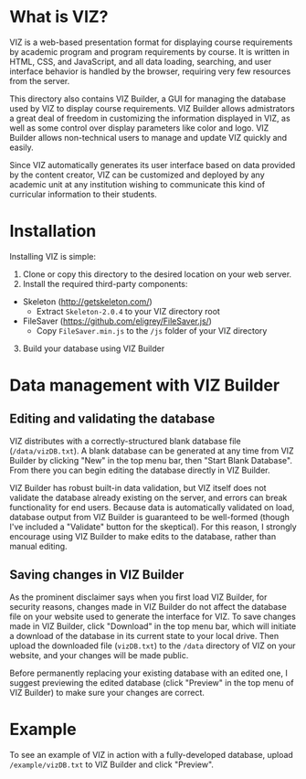 # What is VIZ?

VIZ is a web-based presentation format for displaying course requirements by academic program and program requirements by course. It is written in HTML, CSS, and JavaScript, and all data loading, searching, and user interface behavior is handled by the browser, requiring very few resources from the server.

This directory also contains VIZ Builder, a GUI for managing the database used by VIZ to display course requirements. VIZ Builder allows admistrators a great deal of freedom in customizing the information displayed in VIZ, as well as some control over display parameters like color and logo. VIZ Builder allows non-technical users to manage and update VIZ quickly and easily.

Since VIZ automatically generates its user interface based on data provided by the content creator, VIZ can be customized and deployed by any academic unit at any institution wishing to communicate this kind of curricular information to their students.

# Installation

Installing VIZ is simple:

1. Clone or copy this directory to the desired location on your web server.
2. Install the required third-party components:
  * Skeleton (http://getskeleton.com/)
    - Extract `Skeleton-2.0.4` to your VIZ directory root
  * FileSaver (https://github.com/eligrey/FileSaver.js/)
    - Copy `FileSaver.min.js` to the `/js` folder of your VIZ directory
3. Build your database using VIZ Builder

# Data management with VIZ Builder

## Editing and validating the database

VIZ distributes with a correctly-structured blank database file (`/data/vizDB.txt`). A blank database can be generated at any time from VIZ Builder by clicking "New" in the top menu bar, then "Start Blank Database". From there you can begin editing the database directly in VIZ Builder.

VIZ Builder has robust built-in data validation, but VIZ itself does not validate the database already existing on the server, and errors can break functionality for end users. Because data is automatically validated on load, database output from VIZ Builder is guaranteed to be well-formed (though I've included a "Validate" button for the skeptical). For this reason, I strongly encourage using VIZ Builder to make edits to the database, rather than manual editing.

## Saving changes in VIZ Builder

As the prominent disclaimer says when you first load VIZ Builder, for security reasons, changes made in VIZ Builder do not affect the database file on your website used to generate the interface for VIZ. To save changes made in VIZ Builder, click "Download" in the top menu bar, which will initiate a download of the database in its current state to your local drive. Then upload the downloaded file (`vizDB.txt`) to the `/data` directory of VIZ on your website, and your changes will be made public.

Before permanently replacing your existing database with an edited one, I suggest previewing the edited database (click "Preview" in the top menu of VIZ Builder) to make sure your changes are correct.

# Example

To see an example of VIZ in action with a fully-developed database, upload `/example/vizDB.txt` to VIZ Builder and click "Preview".
